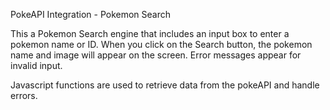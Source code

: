 PokeAPI Integration - Pokemon Search

This a Pokemon Search engine that includes an input box to enter a pokemon name or ID. When you click on the Search button, the pokemon name and image will appear on the screen. Error messages appear for invalid input.

Javascript functions are used to retrieve data from the pokeAPI and handle errors.